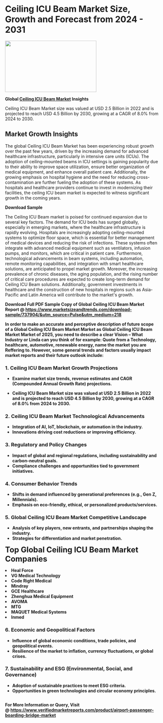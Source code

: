 <H1>Ceiling ICU Beam Market Size, Growth and Forecast from 2024 - 2031</H1><img class="aligncenter size-medium wp-image-584254" src="https://thirdeyenews.in/wp-content/uploads/2024/09/Global-Market-Research-300x168.jpeg" alt="" width="300" height="168" /><p><strong>Global&nbsp;<a href="https://www.marketsizeandtrends.com/download-sample/737904/&amp;utm_source=Pulse&amp;utm_medium=218">Ceiling ICU Beam Market</a> Insights</strong></p><p>Ceiling ICU Beam Market size was valued at USD 2.5 Billion in 2022 and is projected to reach USD 4.5 Billion by 2030, growing at a CAGR of 8.0% from 2024 to 2030.</p><p><h2>Market Growth Insights</h2> <p>The global Ceiling ICU Beam Market has been experiencing robust growth over the past few years, driven by the increasing demand for advanced healthcare infrastructure, particularly in intensive care units (ICUs). The adoption of ceiling-mounted beams in ICU settings is gaining popularity due to their ability to improve space utilization, ensure better organization of medical equipment, and enhance overall patient care. Additionally, the growing emphasis on hospital hygiene and the need for reducing cross-contamination are further fueling the adoption of these systems. As hospitals and healthcare providers continue to invest in modernizing their facilities, the ceiling ICU beam market is expected to witness significant growth in the coming years.</p> <p><strong>Download Sample</strong></p> <p>The Ceiling ICU Beam market is poised for continued expansion due to several key factors. The demand for ICU beds has surged globally, especially in emerging markets, where the healthcare infrastructure is rapidly evolving. Hospitals are increasingly adopting ceiling-mounted systems to optimize floor space, which is essential for better management of medical devices and reducing the risk of infections. These systems often integrate with advanced medical equipment such as ventilators, infusion pumps, and monitors, which are critical in patient care. Furthermore, technological advancements in beam systems, including automation, remote monitoring capabilities, and integration with smart healthcare solutions, are anticipated to propel market growth. Moreover, the increasing prevalence of chronic diseases, the aging population, and the rising number of critical care procedures are expected to create long-term demand for Ceiling ICU Beam solutions. Additionally, government investments in healthcare and the construction of new hospitals in regions such as Asia-Pacific and Latin America will contribute to the market's growth. <p><strong></p><p><span class=""><strong>Download Full PDF Sample Copy of Global Ceiling ICU Beam Market Report</strong> @ <a href="https://www.marketsizeandtrends.com/download-sample/737904/&amp;utm_source=Pulse&amp;utm_medium=218" target="_blank">https://www.marketsizeandtrends.com/download-sample/737904/&amp;utm_source=Pulse&amp;utm_medium=218</a></span></p><p>In order to make an accurate and perceptive description of future scope of a Global&nbsp;Ceiling ICU Beam Market Market as Global&nbsp;Ceiling ICU Beam Market Market of 2025, you need to describe a clear Vision &ndash; What Industry or Linda can you think of for example: Quote from a Technology, healthcare, automotive, renewable energy, name the market you are Reffering to. However, some general trends and factors usually impact market reports and their future outlook include:</p><h3>1.&nbsp;<strong>Ceiling ICU Beam Market Growth Projections</strong></h3><ul><li>Examine market size trends, revenue estimates and CAGR (Compounded Annual Growth Rate) projections.</li><li><p>Ceiling ICU Beam Market size was valued at USD 2.5 Billion in 2022 and is projected to reach USD 4.5 Billion by 2030, growing at a CAGR of 8.0% from 2024 to 2030.</p></li></ul><h3>2.&nbsp;<strong>Ceiling ICU Beam Market Technological Advancements</strong></h3><ul><li>Integration of AI, IoT, blockchain, or automation in the industry.</li><li>Innovations driving cost reductions or improving efficiency.</li></ul><h3>3.&nbsp;<strong>Regulatory and Policy Changes</strong></h3><ul><li>Impact of global and regional regulations, including sustainability and carbon-neutral goals.</li><li>Compliance challenges and opportunities tied to government initiatives.</li></ul><h3>4.&nbsp;<strong>Consumer Behavior Trends</strong></h3><ul><li>Shifts in demand influenced by generational preferences (e.g., Gen Z, Millennials).</li><li>Emphasis on eco-friendly, ethical, or personalized products/services.</li></ul><h3>5.&nbsp;<strong>Global Ceiling ICU Beam Market Competitive Landscape</strong></h3><ul><li>Analysis of key players, new entrants, and partnerships shaping the industry.</li><li>Strategies for differentiation and market penetration.</li></ul><p data-pm-slice="1 1 []"><span style="color: inherit; font-family: inherit; font-size: 25px;">Top Global Ceiling ICU Beam Market Companies</span></p><div class="" data-test-id=""><p><li>Heal Force</li><li> VG Medical Technology</li><li> Code Right Medical</li><li> Mindray</li><li> GCE Healthcare</li><li> Zhenghua Medical Equipment</li><li> AVOMA</li><li> MTG</li><li> MAQUET Medical Systems</li><li> Inmed</li></p></div><h3>6.&nbsp;<strong>Economic and Geopolitical Factors</strong></h3><ul><li>Influence of global economic conditions, trade policies, and geopolitical events.</li><li>Resilience of the market to inflation, currency fluctuations, or global crises.</li></ul><h3>7.&nbsp;<strong>Sustainability and ESG (Environmental, Social, and Governance)</strong></h3><ul><li>Adoption of sustainable practices to meet ESG criteria.</li><li>Opportunities in green technologies and circular economy principles.</li></ul><h2><strong style="font-size: 14px;">For More Information or Query, Visit @&nbsp;</strong><a style="background-color: #ffffff; font-size: 14px;" href="https://www.marketsizeandtrends.com/report/ceiling-icu-beam-market/" target="_blank">https://www.verifiedmarketreports.com/product/airport-passenger-boarding-bridge-market</a></h2>
